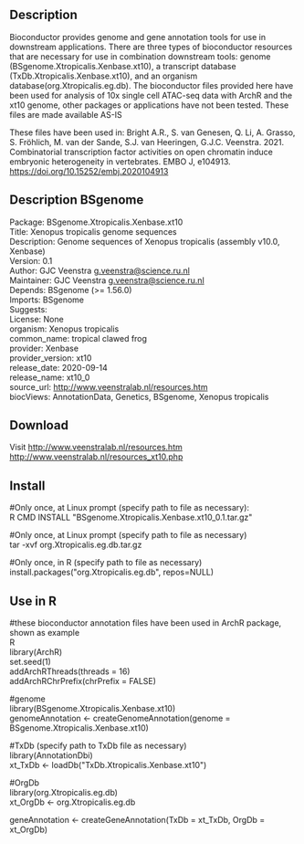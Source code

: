 ## Description  
Bioconductor provides genome and gene annotation tools for use in downstream applications. There are three types of bioconductor resources that are necessary for use in combination downstream tools: genome (BSgenome.Xtropicalis.Xenbase.xt10), a transcript database (TxDb.Xtropicalis.Xenbase.xt10), and an organism database(org.Xtropicalis.eg.db). The bioconductor files provided here have been used for analysis of 10x single cell ATAC-seq data with ArchR and the xt10 genome, other packages or applications have not been tested. These files are made available AS-IS 

These files have been used in:
Bright A.R., S. van Genesen, Q. Li, A. Grasso, S. Fröhlich, M. van der Sande, S.J. van Heeringen, G.J.C. Veenstra. 2021. Combinatorial transcription factor activities on open chromatin induce embryonic heterogeneity in vertebrates. EMBO J, e104913. https://doi.org/10.15252/embj.2020104913

## Description BSgenome
Package: BSgenome.Xtropicalis.Xenbase.xt10  
Title: Xenopus tropicalis genome sequences  
Description: Genome sequences of Xenopus tropicalis (assembly v10.0, Xenbase)  
Version: 0.1  
Author: GJC Veenstra <g.veenstra@science.ru.nl>  
Maintainer: GJC Veenstra <g.veenstra@science.ru.nl>  
Depends: BSgenome (>= 1.56.0)  
Imports: BSgenome  
Suggests:  
License: None  
organism: Xenopus tropicalis  
common_name: tropical clawed frog  
provider: Xenbase  
provider_version: xt10  
release_date: 2020-09-14  
release_name: xt10_0  
source_url: http://www.veenstralab.nl/resources.htm  
biocViews: AnnotationData, Genetics, BSgenome, Xenopus tropicalis  

## Download  
Visit http://www.veenstralab.nl/resources.htm  
http://www.veenstralab.nl/resources_xt10.php  
  
## Install
#Only once, at Linux prompt (specify path to file as necessary):  
R CMD INSTALL "BSgenome.Xtropicalis.Xenbase.xt10_0.1.tar.gz"  
  
#Only once, at Linux prompt (specify path to file as necessary)  
tar -xvf org.Xtropicalis.eg.db.tar.gz  
  
#Only once, in R (specify path to file as necessary)  
install.packages("org.Xtropicalis.eg.db", repos=NULL)  
  
## Use in R   
#these bioconductor annotation files have been used in ArchR package, shown as example  
R  
library(ArchR)  
set.seed(1)  
addArchRThreads(threads = 16)  
addArchRChrPrefix(chrPrefix = FALSE)  
  
#genome  
library(BSgenome.Xtropicalis.Xenbase.xt10)  
genomeAnnotation <- createGenomeAnnotation(genome = BSgenome.Xtropicalis.Xenbase.xt10)  
  
#TxDb (specify path to TxDb file as necessary)  
library(AnnotationDbi)  
xt_TxDb <- loadDb("TxDb.Xtropicalis.Xenbase.xt10")  

#OrgDb  
library(org.Xtropicalis.eg.db)  
xt_OrgDb <- org.Xtropicalis.eg.db  
  
geneAnnotation <- createGeneAnnotation(TxDb = xt_TxDb, OrgDb = xt_OrgDb)  

